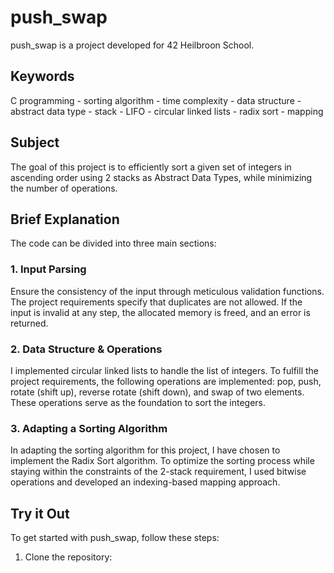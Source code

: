 # push_swap

push_swap is a project developed for 42 Heilbroon School.

## Keywords
C programming - sorting algorithm - time complexity - data structure - abstract data type - stack - LIFO - circular linked lists - radix sort - mapping

## Subject
The goal of this project is to efficiently sort a given set of integers in ascending order using 2 stacks as Abstract Data Types, while minimizing the number of operations.

## Brief Explanation
The code can be divided into three main sections:

### 1. Input Parsing
Ensure the consistency of the input through meticulous validation functions. The project requirements specify that duplicates are not allowed. If the input is invalid at any step, the allocated memory is freed, and an error is returned.

### 2. Data Structure & Operations
I implemented circular linked lists to handle the list of integers. To fulfill the project requirements, the following operations are implemented: pop, push, rotate (shift up), reverse rotate (shift down), and swap of two elements. These operations serve as the foundation to sort the integers.

### 3. Adapting a Sorting Algorithm
In adapting the sorting algorithm for this project, I have chosen to implement the Radix Sort algorithm. To optimize the sorting process while staying within the constraints of the 2-stack requirement, I used bitwise operations and developed an indexing-based mapping approach.

## Try it Out
To get started with push_swap, follow these steps:

1. Clone the repository:
